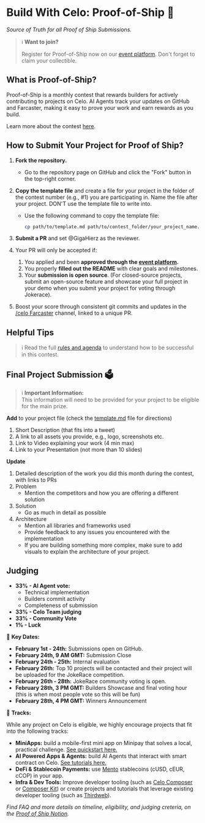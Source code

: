 # Build With Celo: Proof-of-Ship 🚢
*Source of Truth for all Proof of Ship Submissions.*

> 
> ℹ️ **Want to join?** 
> 
> Register for Proof-of-Ship now on our [event platform](https://celo.lemonade.social/e/4JkhOXcD). Don't forget to claim your collectible.
> 

## What is Proof-of-Ship?

Proof-of-Ship is a monthly contest that rewards builders for actively contributing to projects on Celo. AI Agents track your updates on GitHub and Farcaster, making it easy to prove your work and earn rewards as you build.

Learn more about the contest [here](https://celoplatform.notion.site/Build-With-Celo-Proof-of-Ship-17cd5cb803de8060ba10d22a72b549f8).

## How to Submit Your Project for Proof of Ship? 

1. **Fork the repository.**
   - Go to the repository page on GitHub and click the "Fork" button in the top-right corner.

2. **Copy the template file** and create a file for your project in the folder of the contest number (e.g., #1) you are participating in. Name the file after your project. DON'T use the template file to write into. 
   - Use the following command to copy the template file:
     ```bash
     cp path/to/template.md path/to/contest_folder/your_project_name.md
     ```
3. **Submit a PR** and set @GigaHierz as the reviewer.
4. Your PR will only be accepted if:
   1. You applied and been **approved through the [event platform](https://celo.lemonade.social/e/4JkhOXcD).**
   2. You properly **filled out the README** with clear goals and milestones.
   3. Your **submission is open source**. (For closed-source projects, submit an open-source feature and showcase your full project in your demo when you submit your project for voting through Jokerace). 
5. Boost your score through consistent git commits and updates in the [/celo Farcaster](https://warpcast.com/~/channel/celo) channel, linked to a unique PR.

## Helpful Tips

> 
> ℹ️ Read the full [rules and agenda](https://celoplatform.notion.site/Build-With-Celo-Proof-of-Ship-17cd5cb803de8060ba10d22a72b549f8) to understand how to be successful in this contest.
>

## Final Project Submission  🗳️

> ℹ️ **Important Information:**  
> This information will need to be provided for your project to be eligible for the main prize.

**Add** to your project file (check the [template.md](/1/template.md) file for directions)

1. Short Description (that fits into a tweet)
2. A link to all assets you provide, e.g., logo, screenshots etc.
3. Link to Video explaining your work (4 min max)
4. Link to your Presentation (not more than 10 slides)

**Update**

1. Detailed description of the work you did this month during the contest, with links to PRs
2. Problem
   - Mention the competitors and how you are offering a different solution
3. Solution
   - Go as much in detail as possible
4. Architecture
   - Mention all libraries and frameworks used
   - Provide feedback to any issues you encountered with the implementation
   - If you are building something more complex, make sure to add visuals to explain the architecture of your project.


## Judging

- **33% - AI Agent vote:**
  - Technical implementation
  - Builders commit activity
  - Completeness of submission
- **33% - Celo Team judging**
- **33% - Community Vote**
- **1% - Luck**



📆 **Key Dates:**
- **February 1st - 24th:** Submissions open on GitHub.
- **February 24th, 9 AM GMT:** Submission Close
- **February 24th - 25th:** Internal evaluation
- **February 26th:** Top 10 projects will be contacted and their project will be uploaded for the JokeRace competition.
- **February 26th - 28th:** JokeRace community voting is open.
- **February 28th, 3 PM GMT:** Builders Showcase and final voting hour (this is when most people vote so this will be fun)
- **February 28th, 4 PM GMT:** Winners Announcement



🚖 **Tracks:**

While any project on Celo is eligible, we highly encourage projects that fit into the following tracks:
- **MiniApps:** build a mobile-first mini app on Minipay that solves a local, practical challenge. [See quickstart here.](https://docs.celo.org/developer/build-on-minipay/overview)
- **AI Powered Apps & Agents:** build AI Agents that interact with smart contract on Celo. [See tutorials here.](https://docs.celo.org/developer/build-with-ai/overview)
- **DeFi & Stablecoin Payments:** use [Mento](https://docs.mento.org/mento) stablecoins (cUSD, cEUR, cCOP) in your app.
- **Infra & Dev Tools:** Improve developer tooling (such as [Celo Composer](https://github.com/celo-org/celo-composer) or [Composer Kit](https://github.com/celo-org/composer-kit)) or create projects and tutorials that leverage existing developer tooling (such as [Thirdweb](https://thirdweb.com/celo)).


*Find FAQ and more details on timeline, eligibility, and judging creteria, on the [Proof of Ship Notion](https://celoplatform.notion.site/Build-With-Celo-Proof-of-Ship-17cd5cb803de8060ba10d22a72b549f8).*


